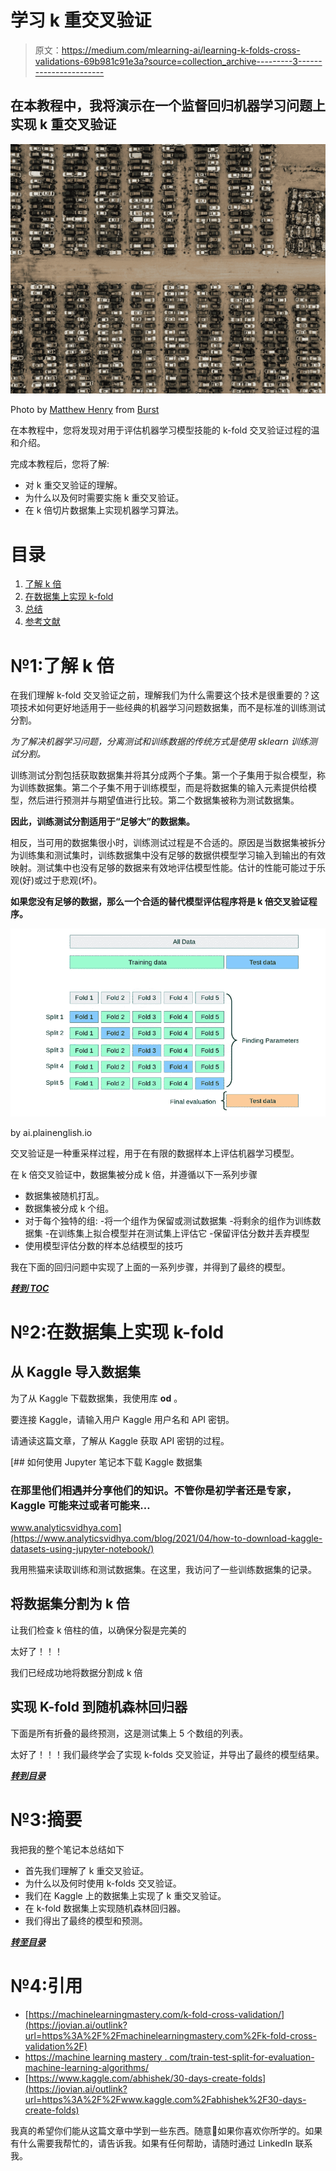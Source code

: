 # 学习 k 重交叉验证

> 原文：<https://medium.com/mlearning-ai/learning-k-folds-cross-validations-69b981c91e3a?source=collection_archive---------3----------------------->

## 在本教程中，我将演示在一个监督回归机器学习问题上实现 k 重交叉验证

![](img/419a1e2b6f5982b84620d622f4e2e3b0.png)

Photo by [Matthew Henry](https://burst.shopify.com/@matthew_henry?utm_campaign=photo_credit&utm_content=Browse+Free+HD+Images+of+Rows+Of+Cars+In+Junk+Yard+Aerial&utm_medium=referral&utm_source=credit) from [Burst](https://burst.shopify.com/earth?utm_campaign=photo_credit&utm_content=Browse+Free+HD+Images+of+Rows+Of+Cars+In+Junk+Yard+Aerial&utm_medium=referral&utm_source=credit)

在本教程中，您将发现对用于评估机器学习模型技能的 k-fold 交叉验证过程的温和介绍。

完成本教程后，您将了解:

*   对 k 重交叉验证的理解。
*   为什么以及何时需要实施 k 重交叉验证。
*   在 k 倍切片数据集上实现机器学习算法。

# 目录

1.  [了解 k 倍](#65f0)
2.  [在数据集上实现 k-fold](#cf8b)
3.  [总结](#a73b)
4.  [参考文献](#e574)

# №1:了解 k 倍

在我们理解 k-fold 交叉验证之前，理解我们为什么需要这个技术是很重要的？这项技术如何更好地适用于一些经典的机器学习问题数据集，而不是标准的训练测试分割。

*为了解决机器学习问题，分离测试和训练数据的传统方式是使用 sklearn 训练测试分割。*

训练测试分割包括获取数据集并将其分成两个子集。第一个子集用于拟合模型，称为训练数据集。第二个子集不用于训练模型，而是将数据集的输入元素提供给模型，然后进行预测并与期望值进行比较。第二个数据集被称为测试数据集。

**因此，训练测试分割适用于“足够大”的数据集。**

相反，当可用的数据集很小时，训练测试过程是不合适的。原因是当数据集被拆分为训练集和测试集时，训练数据集中没有足够的数据供模型学习输入到输出的有效映射。测试集中也没有足够的数据来有效地评估模型性能。估计的性能可能过于乐观(好)或过于悲观(坏)。

**如果您没有足够的数据，那么一个合适的替代模型评估程序将是 k 倍交叉验证程序。**

![](img/3d8105a1e5c6b521a9694c79ff606512.png)

by ai.plainenglish.io

交叉验证是一种重采样过程，用于在有限的数据样本上评估机器学习模型。

在 k 倍交叉验证中，数据集被分成 k 倍，并遵循以下一系列步骤

*   数据集被随机打乱。
*   数据集被分成 k 个组。
*   对于每个独特的组:
    -将一个组作为保留或测试数据集
    -将剩余的组作为训练数据集
    -在训练集上拟合模型并在测试集上评估它
    -保留评估分数并丢弃模型
*   使用模型评估分数的样本总结模型的技巧

我在下面的回归问题中实现了上面的一系列步骤，并得到了最终的模型。

[***转到 TOC***](#1903)

# №2:在数据集上实现 k-fold

## 从 Kaggle 导入数据集

为了从 Kaggle 下载数据集，我使用库 **od** 。

要连接 Kaggle，请输入用户 Kaggle 用户名和 API 密钥。

请通读这篇文章，了解从 Kaggle 获取 API 密钥的过程。

[](https://www.analyticsvidhya.com/blog/2021/04/how-to-download-kaggle-datasets-using-jupyter-notebook/) [## 如何使用 Jupyter 笔记本下载 Kaggle 数据集

### 在那里他们相遇并分享他们的知识。不管你是初学者还是专家，Kaggle 可能来过或者可能来…

www.analyticsvidhya.com](https://www.analyticsvidhya.com/blog/2021/04/how-to-download-kaggle-datasets-using-jupyter-notebook/) 

我用熊猫来读取训练和测试数据集。在这里，我访问了一些训练数据集的记录。

## 将数据集分割为 k 倍

让我们检查 k 倍柱的值，以确保分裂是完美的

太好了！！！

我们已经成功地将数据分割成 k 倍

## 实现 K-fold 到随机森林回归器

下面是所有折叠的最终预测，这是测试集上 5 个数组的列表。

太好了！！！我们最终学会了实现 k-folds 交叉验证，并导出了最终的模型结果。

[***转到目录***](#1903)

# №3:摘要

我把我的整个笔记本总结如下

*   首先我们理解了 k 重交叉验证。
*   为什么以及何时使用 k-folds 交叉验证。
*   我们在 Kaggle 上的数据集上实现了 k 重交叉验证。
*   在 k-fold 数据集上实现随机森林回归器。
*   我们得出了最终的模型和预测。

[***转至目录***](#1903)

# №4:引用

*   [https://machinelearningmastery.com/k-fold-cross-validation/](https://jovian.ai/outlink?url=https%3A%2F%2Fmachinelearningmastery.com%2Fk-fold-cross-validation%2F)
*   [https://machine learning mastery . com/train-test-split-for-evaluation-machine-learning-algorithms/](https://jovian.ai/outlink?url=https%3A%2F%2Fmachinelearningmastery.com%2Ftrain-test-split-for-evaluating-machine-learning-algorithms%2F)
*   [https://www.kaggle.com/abhishek/30-days-create-folds](https://jovian.ai/outlink?url=https%3A%2F%2Fwww.kaggle.com%2Fabhishek%2F30-days-create-folds)

我真的希望你们能从这篇文章中学到一些东西。随意👏如果你喜欢你所学的。如果有什么需要我帮忙的，请告诉我。如果有任何帮助，请随时通过 LinkedIn 联系我。